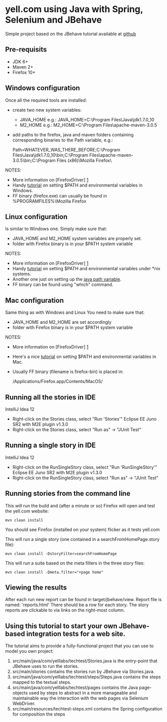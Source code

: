 # yell.com using Java with Spring, Selenium and JBehave

Simple project based on the JBehave tutorial available at [github](https://github.com/jbehave/jbehave-tutorial)

## Pre-requisits

* JDK 6+
* Maven 2+
* Firefox 10+


## Windows configuration

Once all the required tools are installed:
* create two new system variables:
    * JAVA\_HOME e.g.: JAVA\_HOME=C:\Program Files\Java\jdk1.7.0\_10
    * M2\_HOME e.g.: M2\_HOME=C:\Program Files\apache-maven-3.0.5

* add paths to the firefox, java and maven folders containing corresponding binaries to the Path variable, e.g.:

    Path=WHATEVER\_WAS\_THERE\_BEFORE;C:\Program Files\Java\jdk1.7.0\_10\bin\;C:\Program Files\apache-maven-3.0.5\bin\;C:\Program Files (x86)\Mozilla Firefox\

NOTES:
* More information on [FirefoxDriver] [1] 
* Handy [tutorial](http://www.computerhope.com/issues/ch000549.htm) on setting $PATH and environmental variables in Windows.
* FF binary (firefox.exe) can usually be found in %PROGRAMFILES%\Mozilla Firefox


## Linux configuration

Is similar to Windows one.
Simply make sure that:
* JAVA\_HOME and M2\_HOME system variables are properly set.
* folder with Firefox binary is in your $PATH system variable

NOTES:
* More information on [FirefoxDriver] [1] 
* Handy [tutorial](http://www.cyberciti.biz/faq/set-environment-variable-linux/) on setting $PATH and environmental variables under \*nix systems.
* Another one just on setting up the [java path variable](http://www.cyberciti.biz/faq/linux-unix-set-java_home-path-variable/).
* FF binary can be found using "which" command.


## Mac configuration

Same thing as with Windows and Linux
You need to make sure that:
* JAVA\_HOME and M2\_HOME are set accordingly
* folder with Firefox binary is in your $PATH system variable

NOTES:
* More information on [FirefoxDriver] [1] 
* Here's a nice [tutorial](http://www.semioticpixels.com/crib-notes/mac-10-7-path-settings-and-environment-variables) on setting $PATH and environmental variables in Mac.
* Usually FF binary (filename is firefox-bin) is placed in:
    
    /Applications/Firefox.app/Contents/MacOS/


## Running all the stories in IDE

IntelliJ Idea 12
* Right-click on the Stories class, select "Run 'Stories'"
Eclipse EE Juno SR2 with M2E plugin v1.3.0
* Right-click on the Stories class, select "Run as" -> "JUnit Test"

## Running a single story in IDE

IntelliJ Idea 12
* Right-click on the RunSingleStory class, select "Run 'RunSingleStory'"
Eclipse EE Juno SR2 with M2E plugin v1.3.0
* Right-click on the RunSingleStory class, select "Run as" -> "JUnit Test"


## Running stories from the command line

This will run the build and (after a minute or so) Firefox will open and test the yell.com website:

    mvn clean install 

You should see Firefox (installed on your system) flicker as it tests yell.com

This will run a single story (one contained in a searchFromHomePage.story file):

    mvn clean install -DstoryFilter=searchFromHomePage

This will run a suite based on the meta filters in the three story files:

    mvn clean install -Dmeta.filter="+page home"

## Viewing the results

After each run new report can be found in target/jbehave/view. 
Report file is named: 'reports.html'
There should be a row for each story.
The story reports are clickable to via links on the right-most column.

## Using this tutorial to start your own JBehave-based integration tests for a web site.

The tutorial aims to provide a fully-functional project that you can use to model you own project:

1. src/main/java/com/yelllabs/techtest/Stories.java is the entry-point that JBehave uses to run the stories.
2. src/main/stories contains the stories run by JBehave via Stories.java.
3. src/main/java/com/yelllabs/techtest/steps/Steps.java contains the steps mapped to the textual steps.
4. src/main/java/com/yelllabs/techtest/pages contains the Java page-objects used by steps to abstract in a more manageable and maintainable way the interaction with the web pages via Selenium WebDriver.
5. src/main/resources/techtest-steps.xml contains the Spring configuration for composition the steps




[1]: http://code.google.com/p/selenium/wiki/FirefoxDriver   "FirefoxDriver"
